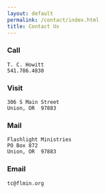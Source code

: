 ```yaml
---
layout: default
permalink: /contact/index.html
title: Contact Us
---
```


### Call

    T. C. Howitt
    541.786.4830

### Visit

    306 S Main Street
    Union, OR  97883

### Mail

    Flashlight Ministries
    PO Box 872
    Union, OR  97883

### Email

    tc@flmin.org
